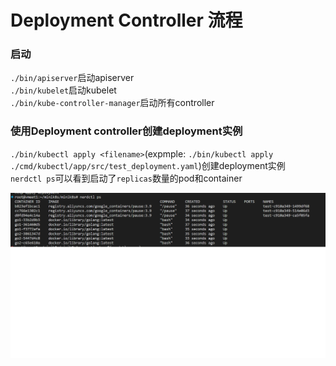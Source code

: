 # Deployment Controller 流程

### 启动

`./bin/apiserver`启动apiserver  
`./bin/kubelet`启动kubelet  
`./bin/kube-controller-manager`启动所有controller  

### 使用Deployment controller创建deployment实例  

`./bin/kubectl apply <filename>`(expmple: `./bin/kubectl apply ./cmd/kubectl/app/src/test_deployment.yaml`)创建deployment实例  
`nerdctl ps`可以看到启动了`replicas`数量的pod和container  

![deployment_result](./img/deployment_result.png)